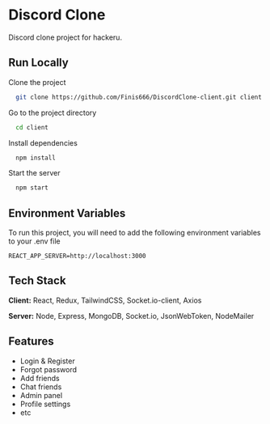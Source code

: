 # Discord Clone

Discord clone project for hackeru.

## Run Locally

Clone the project

```bash
  git clone https://github.com/Finis666/DiscordClone-client.git client
```

Go to the project directory

```bash
  cd client
```

Install dependencies

```bash
  npm install
```

Start the server

```bash
  npm start
```

## Environment Variables

To run this project, you will need to add the following environment variables to your .env file

`REACT_APP_SERVER=http://localhost:3000`


## Tech Stack

**Client:** React, Redux, TailwindCSS, Socket.io-client, Axios

**Server:** Node, Express, MongoDB, Socket.io, JsonWebToken, NodeMailer



## Features

- Login & Register
- Forgot password
- Add friends
- Chat friends
- Admin panel
- Profile settings
- etc
